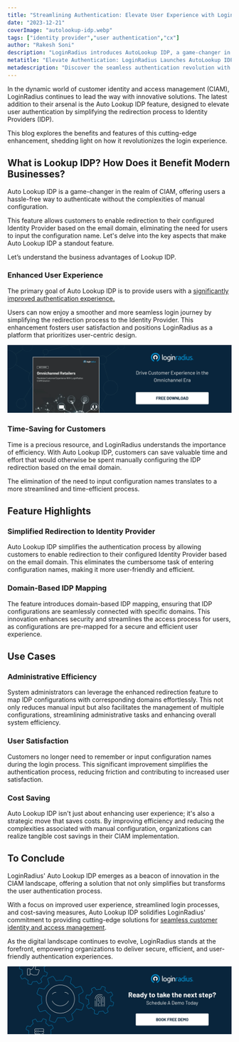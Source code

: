 ```yaml
---
title: "Streamlining Authentication: Elevate User Experience with LoginRadius AutoLookup"
date: "2023-12-21"
coverImage: "autolookup-idp.webp"
tags: ["identity provider","user authentication","cx"]
author: "Rakesh Soni"
description: "LoginRadius introduces AutoLookup IDP, a game-changer in the CIAM landscape. Simplify authentication, save time, and elevate user satisfaction. Explore the benefits of this innovative solution and step into the future of secure and efficient login experiences."
metatitle: "Elevate Authentication: LoginRadius Launches AutoLookup IDP"
metadescription: "Discover the seamless authentication revolution with LoginRadius AutoLookup IDP. Streamlining the login experience, saving time, & enhancing security. Read more"
---
```

In the dynamic world of customer identity and access management (CIAM), LoginRadius continues to lead the way with innovative solutions. The latest addition to their arsenal is the Auto Lookup IDP feature, designed to elevate user authentication by simplifying the redirection process to Identity Providers (IDP). 

This blog explores the benefits and features of this cutting-edge enhancement, shedding light on how it revolutionizes the login experience.

## What is Lookup IDP? How Does it Benefit Modern Businesses? 

Auto Lookup IDP is a game-changer in the realm of CIAM, offering users a hassle-free way to authenticate without the complexities of manual configuration. 

This feature allows customers to enable redirection to their configured Identity Provider based on the email domain, eliminating the need for users to input the configuration name. Let's delve into the key aspects that make Auto Lookup IDP a standout feature.

Let’s understand the business advantages of Lookup IDP. 

### Enhanced User Experience

The primary goal of Auto Lookup IDP is to provide users with a [significantly improved authentication experience.](https://www.loginradius.com/customer-experience-solutions/) 

Users can now enjoy a smoother and more seamless login journey by simplifying the redirection process to the Identity Provider. This enhancement fosters user satisfaction and positions LoginRadius as a platform that prioritizes user-centric design.

[![WP-omnichannel-retail](WP-omnichannel-retail.webp)](https://www.loginradius.com/resource/omnichannel-retailer-customer-experience)

### Time-Saving for Customers

Time is a precious resource, and LoginRadius understands the importance of efficiency. With Auto Lookup IDP, customers can save valuable time and effort that would otherwise be spent manually configuring the IDP redirection based on the email domain.

The elimination of the need to input configuration names translates to a more streamlined and time-efficient process.

## Feature Highlights

### Simplified Redirection to Identity Provider

Auto Lookup IDP simplifies the authentication process by allowing customers to enable redirection to their configured Identity Provider based on the email domain. This eliminates the cumbersome task of entering configuration names, making it more user-friendly and efficient.

### Domain-Based IDP Mapping

The feature introduces domain-based IDP mapping, ensuring that IDP configurations are seamlessly connected with specific domains. This innovation enhances security and streamlines the access process for users, as configurations are pre-mapped for a secure and efficient user experience.

## Use Cases

### Administrative Efficiency

System administrators can leverage the enhanced redirection feature to map IDP configurations with corresponding domains effortlessly. This not only reduces manual input but also facilitates the management of multiple configurations, streamlining administrative tasks and enhancing overall system efficiency.

### User Satisfaction

Customers no longer need to remember or input configuration names during the login process. This significant improvement simplifies the authentication process, reducing friction and contributing to increased user satisfaction.

### Cost Saving

Auto Lookup IDP isn't just about enhancing user experience; it's also a strategic move that saves costs. By improving efficiency and reducing the complexities associated with manual configuration, organizations can realize tangible cost savings in their CIAM implementation.

## To Conclude

LoginRadius' Auto Lookup IDP emerges as a beacon of innovation in the CIAM landscape, offering a solution that not only simplifies but transforms the user authentication process. 

With a focus on improved user experience, streamlined login processes, and cost-saving measures, Auto Lookup IDP solidifies LoginRadius' commitment to providing cutting-edge solutions for [seamless customer identity and access management](https://www.loginradius.com/blog/identity/seamless-customer-journey-identity-management/). 

As the digital landscape continues to evolve, LoginRadius stands at the forefront, empowering organizations to deliver secure, efficient, and user-friendly authentication experiences. 

[![book-a-free-demo-loginradius](../../assets/book-a-demo-loginradius.webp)](https://www.loginradius.com/contact-us?utm_source=blog&utm_medium=web&utm_campaign=lr-launches-autolookup-idp)